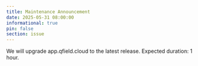 ```yaml
---
title: Maintenance Announcement 
date: 2025-05-31 08:00:00
informational: true
pin: false
section: issue
---
```


We will upgrade app.qfield.cloud to the latest release.
Expected duration: 1 hour.
